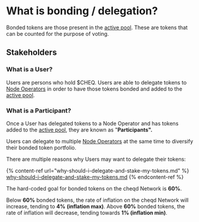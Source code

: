 # What is bonding / delegation?

Bonded tokens are those present in the [active pool](what-is-the-active-pool.md). These are tokens that can be counted for the purpose of voting.

## Stakeholders

### What is a User?

Users are persons who hold $CHEQ. Users are able to delegate tokens to [Node Operators](validators.md) in order to have those tokens bonded and added to the [active pool](what-is-the-active-pool.md).

### What is a Participant?

Once a User has delegated tokens to a Node Operator and has tokens added to the [active pool](what-is-the-active-pool.md), they are known as "**Participants".**

Users can delegate to multiple [Node Operators](validators.md) at the same time to diversify their bonded token portfolio.

There are multiple reasons why Users may want to delegate their tokens:

{% content-ref url="why-should-i-delegate-and-stake-my-tokens.md" %}
[why-should-i-delegate-and-stake-my-tokens.md](why-should-i-delegate-and-stake-my-tokens.md)
{% endcontent-ref %}

The hard-coded goal for bonded tokens on the cheqd Network is **60%**.

Below **60%** bonded tokens, the rate of inflation on the cheqd Network will increase, tending to **4%** **(inflation max)**. Above **60%** bonded tokens, the rate of inflation will decrease, tending towards **1% (inflation min)**.
